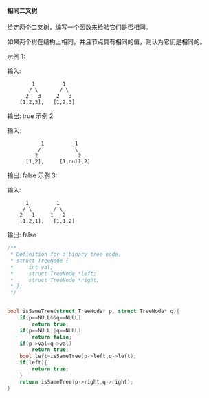 #### 相同二叉树

给定两个二叉树，编写一个函数来检验它们是否相同。

如果两个树在结构上相同，并且节点具有相同的值，则认为它们是相同的。

示例 1:

输入:   

            1         1
           / \       / \
          2   3     2   3
        [1,2,3],   [1,2,3]

输出: true
示例 2:

输入:      

               1          1
              /           \
             2             2
          [1,2],     [1,null,2]

输出: false
示例 3:

输入:     

          1         1
         / \       / \
        2   1     1   2
        [1,2,1],   [1,1,2]

输出: false





````c
/**
 * Definition for a binary tree node.
 * struct TreeNode {
 *     int val;
 *     struct TreeNode *left;
 *     struct TreeNode *right;
 * };
 */


bool isSameTree(struct TreeNode* p, struct TreeNode* q){
    if(p==NULL&&q==NULL)
        return true;
    if(p==NULL||q==NULL)
        return false;
    if(p->val=q->val)
        return true;
    bool left=isSameTree(p->left,q->left);
    if(left){
        return true;
    }
    return isSameTree(p->right,q->right);
}
````

